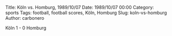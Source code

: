 Title: Köln vs. Homburg, 1989/10/07
Date: 1989/10/07 00:00
Category: sports
Tags: football, football scores, Köln, Homburg
Slug: koln-vs-homburg
Author: carbonero


Köln 1 - 0 Homburg
